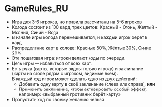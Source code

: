 # GameRules_RU
- Игра для 3–6 игроков, но правила рассчитаны на 5-6 игроков 
- Колода состоит из 100 кард, трех цветов: Красный - Огонь, Желтый - Молния, Синий - Вода
- В начале игры колода перемешивается, и каждый игрок берет 8 кард
- Распределение карт в колоде: Красные 50%, Жёлтые 30%, Синие 20%  
- Это пошаговая игра: игроки делают ходы по очереди.  
- Цель игры — избавиться от всех карт.  
- Есть рука (карты, которые видны только игроку) и заклинание (карты на столе рядом с игроком, видимые всем).  
 В каждый ход игрок может сделать одно из двух действий:  
  - Добавить одну карту в своё заклинание (слева или справа), **или**  
  - Применить заклинание, чтобы активировать особый эффект, например: «выбранный противник берёт карту»
- Пропустить ход по своему желанию нельзя